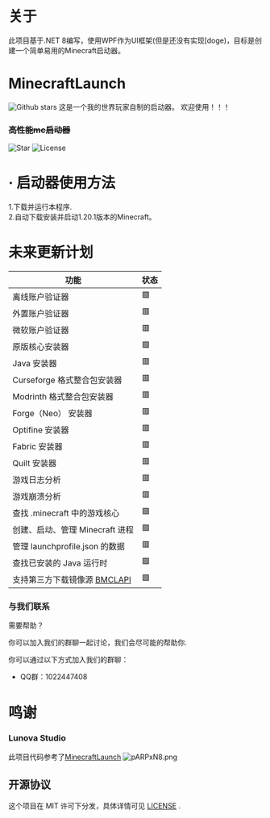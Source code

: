 ﻿# 关于
此项目基于.NET 8编写，使用WPF作为UI框架(但是还没有实现[doge)，目标是创建一个简单易用的Minecraft启动器。	

# MinecraftLaunch
![Github stars](https://img.shields.io/github/stars/uhejhjd/NewRepo.svg)
这是一个我的世界玩家自制的启动器。
欢迎使用！！！
### ~~高性能mc启动器~~
![Star](https://img.shields.io/github/stars/uhejhjd/NewRepo?logo=github&label=Star&style=for-the-badge)
![License](https://img.shields.io/github/license/Blessing-Studio/MinecraftLaunch?logo=github&label=开源协议&style=for-the-badge&color=ff7a35)
# · 启动器使用方法
1.下载并运行本程序.  
2.自动下载安装并启动1.20.1版本的Minecraft。
# 未来更新计划
| 功能                                                             | 状态                |
| ---------------------------------------------------------------  | ------------------- |
| 离线账户验证器                                                    | 🟩                    |
| 外置账户验证器                                                    | 🟥                    |
| 微软账户验证器                                                    | 🟥                   |
| 原版核心安装器                                                    | 🟩                    |
| Java 安装器                                                       | 🟥                   |
| Curseforge 格式整合包安装器                                        | 🟥                    |
| Modrinth 格式整合包安装器                                          | 🟥                   |
| Forge（Neo） 安装器                                               | 🟥                 |
| Optifine 安装器                                                   | 🟥                 |
| Fabric 安装器                                                     | 🟥                 |
| Quilt 安装器                                                      | 🟥                  | 
| 游戏日志分析                                                       | 🟥                  |
| 游戏崩溃分析                                                       | 🟥                  |
| 查找 .minecraft 中的游戏核心                                       | 🟩                   |
| 创建、启动、管理 Minecraft 进程                                    | 🟩                  |
| 管理 launchprofile.json 的数据                                     | 🟥                  |
| 查找已安装的 Java 运行时                                           | 🟩                   |
| 支持第三方下载镜像源 [BMCLAPI](https://bmclapidoc.bangbang93.com/) | 🟩                   |
### 与我们联系

需要帮助？

你可以加入我们的群聊一起讨论，我们会尽可能的帮助你.

你可以通过以下方式加入我们的群聊：

- QQ群：1022447408

# 鸣谢
### Lunova Studio
此项目代码参考了[MinecraftLaunch](https://github.com/Lunova-Studio/MinecraftLaunch)
<img src="https://lunova.studio/wp-content/uploads/2025/07/MinecraftLaunch-scaled.png" alt="pARPxN8.png" border="0" />
## 开源协议

这个项目在 MIT 许可下分发，具体详情可见 [LICENSE](还没创建doge.md) .